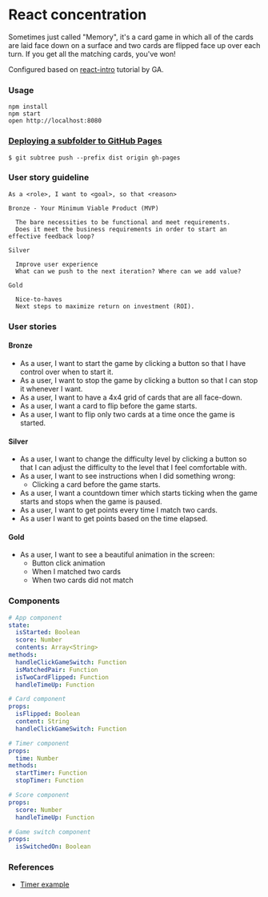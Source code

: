 # React concentration

Sometimes just called "Memory", it's a card game in which all of the cards are laid face down on a surface and two cards are flipped face up over each turn. If you get all the matching cards, you've won!

Configured based on [react-intro](https://github.com/ga-wdi-lessons/react-intro) tutorial by GA.


### Usage

```
npm install
npm start
open http://localhost:8080
```

### [Deploying a subfolder to GitHub Pages](https://gist.github.com/cobyism/4730490)

```
$ git subtree push --prefix dist origin gh-pages
```

### User story guideline

```
As a <role>, I want to <goal>, so that <reason>
```

```
Bronze - Your Minimum Viable Product (MVP)

  The bare necessities to be functional and meet requirements.
  Does it meet the business requirements in order to start an effective feedback loop?

Silver

  Improve user experience
  What can we push to the next iteration? Where can we add value?

Gold

  Nice-to-haves
  Next steps to maximize return on investment (ROI).
```

### User stories

#### Bronze

- As a user, I want to start the game by clicking a button so that I have control over when to start it.
- As a user, I want to stop the game by clicking a button so that I can stop it whenever I want.
- As a user, I want to have a 4x4 grid of cards that are all face-down.
- As a user, I want a card to flip before the game starts.
- As a user, I want to flip only two cards at a time once the game is started.

#### Silver

- As a user, I want to change the difficulty level by clicking a button so that I can adjust the difficulty to the level that I feel comfortable with.
- As a user, I want to see instructions when I did something wrong:
  + Clicking a card before the game starts.
- As a user, I want a countdown timer which starts ticking when the game starts and stops when the game is paused.
- As a user, I want to get points every time I match two cards.
- As a user I want to get points based on the time elapsed.

#### Gold

- As a user, I want to see a beautiful animation in the screen:
  + Button click animation
  + When I matched two cards
  + When two cards did not match


### Components

```yaml
# App component
state:
  isStarted: Boolean
  score: Number
  contents: Array<String>
methods:
  handleClickGameSwitch: Function
  isMatchedPair: Function
  isTwoCardFlipped: Function
  handleTimeUp: Function

# Card component
props:
  isFlipped: Boolean
  content: String
  handleClickGameSwitch: Function

# Timer component
props:
  time: Number
methods:
  startTimer: Function
  stopTimer: Function

# Score component
props:
  score: Number
  handleTimeUp: Function

# Game switch component
props:
  isSwitchedOn: Boolean
```


### References

- [Timer example](https://facebook.github.io/react/)
